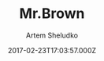 ---
layout: JamstackTheme
title: Mr.Brown
github: https://github.com/artemsheludko/mr-brown
demo: https://artemsheludko.pw/mr-brown
author: Artem Sheludko
ssg: Jekyll
date: 2017-02-23T17:03:57.000Z
description: Mr.Brown is a responsive Jekyll theme
stale: true
disabled: false
disabled_reason: ''
---